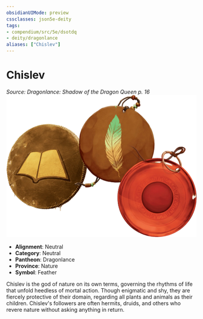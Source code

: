 ```yaml
---
obsidianUIMode: preview
cssclasses: json5e-deity
tags:
- compendium/src/5e/dsotdq
- deity/dragonlance
aliases: ["Chislev"]
---
```

# Chislev
*Source: Dragonlance: Shadow of the Dragon Queen p. 16* 
![Symbols Left to Right: Gil...](https://raw.githubusercontent.com/5etools-mirror-2/5etools-img/main/deities/DSotDQ/013-00-033.neutral-god-symbols.webp#symbol "Symbols Left to Right: Gilean, Chislev, and Lunitari")

- **Alignment**: Neutral
- **Category**: Neutral
- **Pantheon**: Dragonlance
- **Province**: Nature
- **Symbol**: Feather

Chislev is the god of nature on its own terms, governing the rhythms of life that unfold heedless of mortal action. Though enigmatic and shy, they are fiercely protective of their domain, regarding all plants and animals as their children. Chislev's followers are often hermits, druids, and others who revere nature without asking anything in return.